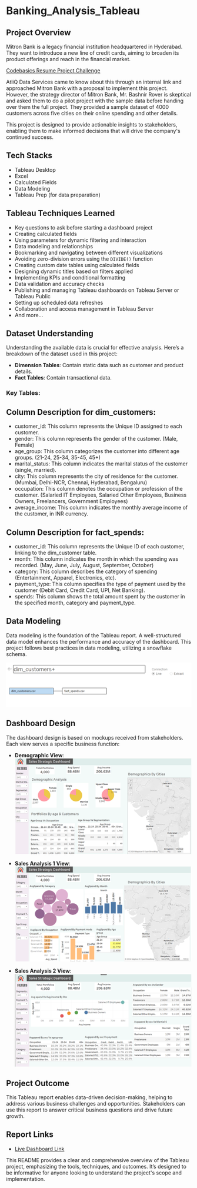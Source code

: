 # Banking_Analysis_Tableau


## Project Overview
Mitron Bank is a legacy financial institution headquartered in Hyderabad. They want to introduce a new line of credit cards, aiming to broaden its product offerings and reach in the financial market. 

[Codebasics Resume Project Challenge](https://codebasics.io/challenge/codebasics-resume-project-challenge/11)

AtliQ Data Services came to know about this through an internal link and approached Mitron Bank with a proposal to implement this project. However, the strategy director of Mitron Bank, Mr. Bashnir Rover is skeptical and asked them to do a pilot project with the sample data before handing over them the full project. They provided a sample dataset of 4000 customers across five cities on their online spending and other details.

This project is designed to provide actionable insights to stakeholders, enabling them to make informed decisions that will drive the company's continued success.

## Tech Stacks
- Tableau Desktop
- Excel
- Calculated Fields
- Data Modeling
- Tableau Prep (for data preparation)

## Tableau Techniques Learned
- Key questions to ask before starting a dashboard project
- Creating calculated fields
- Using parameters for dynamic filtering and interaction
- Data modeling and relationships
- Bookmarking and navigating between different visualizations
- Avoiding zero-division errors using the `DIVIDE()` function
- Creating custom date tables using calculated fields
- Designing dynamic titles based on filters applied
- Implementing KPIs and conditional formatting
- Data validation and accuracy checks
- Publishing and managing Tableau dashboards on Tableau Server or Tableau Public
- Setting up scheduled data refreshes
- Collaboration and access management in Tableau Server
- And more...

## Dataset Understanding
Understanding the available data is crucial for effective analysis. Here’s a breakdown of the dataset used in this project:

- **Dimension Tables**: Contain static data such as customer and product details.
- **Fact Tables**: Contain transactional data.

### Key Tables:
## Column Description for dim_customers:
- customer_id: This column represents the Unique ID assigned to each customer.
- gender: This column represents the gender of the customer. (Male, Female)
- age_group: This column categorizes the customer into different age groups. (21-24, 25-34, 35-45, 45+)
- marital_status: This column indicates the marital status of the customer (single, married).
- city: This column represents the city of residence for the customer. (Mumbai, Delhi-NCR, Chennai, Hyderabad, Bengaluru)
- occupation: This column denotes the occupation or profession of the customer. (Salaried IT Employees, Salaried Other Employees, Business Owners, Freelancers, Government Employees)
- average_income: This column indicates the monthly average income of the customer, in INR currency.


## Column Description for fact_spends:
- customer_id: This column represents the Unique ID of each customer, linking to the dim_customer table.
- month: This column indicates the month in which the spending was recorded. (May, June, July, August, September, October)
- category: This column describes the category of spending (Entertainment, Apparel, Electronics, etc).
- payment_type: This column specifies the type of payment used by the customer (Debit Card, Credit Card, UPI, Net Banking).
- spends: This column shows the total amount spent by the customer in the specified month, category and payment_type.

## Data Modeling
Data modeling is the foundation of the Tableau report. A well-structured data model enhances the performance and accuracy of the dashboard. This project follows best practices in data modeling, utilizing a snowflake schema.

<img src="https://github.com/prashantsingh8962/Banking_Analysis_Tableau/blob/main/Resources/data%20model%20.png" class="center">

## Dashboard Design
The dashboard design is based on mockups received from stakeholders. Each view serves a specific business function:

- **Demographic View**: 
  <img src="https://github.com/prashantsingh8962/Banking_Analysis_Tableau/blob/main/Resources/Demographic.png" class="center">

- **Sales Analysis 1 View**: 
  <img src="https://github.com/prashantsingh8962/Banking_Analysis_Tableau/blob/main/Resources/Sale%20analysis1.png" class="center">

- **Sales Analysis 2 View**: 
  <img src="https://github.com/prashantsingh8962/Banking_Analysis_Tableau/blob/main/Resources/sale%20analysis%202.png" class="center">


## Project Outcome
This Tableau report enables data-driven decision-making, helping to address various business challenges and opportunities. Stakeholders can use this report to answer critical business questions and drive future growth.

## Report Links
- [Live Dashboard Link](https://github.com/prashantsingh8962/Banking_Analysis_Tableau/blob/main/Dashboard/My%20Banking%20tableau.twb)


This README provides a clear and comprehensive overview of the Tableau project, emphasizing the tools, techniques, and outcomes. It’s designed to be informative for anyone looking to understand the project's scope and implementation.
